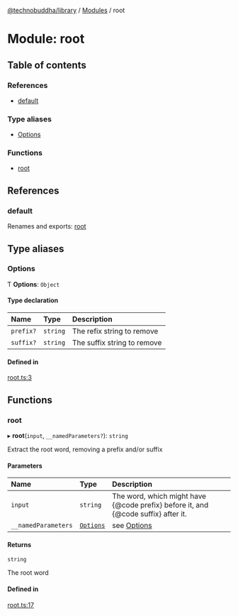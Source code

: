 [@technobuddha/library](../../README.md) / [Modules](../Modules.md) / root

# Module: root

## Table of contents

### References

- [default](root.md#default)

### Type aliases

- [Options](root.md#options)

### Functions

- [root](root.md#root)

## References

### default

Renames and exports: [root](root.md#root)

## Type aliases

### Options

Ƭ **Options**: `Object`

#### Type declaration

| Name | Type | Description |
| :------ | :------ | :------ |
| `prefix?` | `string` | The refix string to remove |
| `suffix?` | `string` | The suffix string to remove |

#### Defined in

[root.ts:3](../../src/root.ts#L3)

## Functions

### root

▸ **root**(`input`, `__namedParameters?`): `string`

Extract the root word, removing a prefix and/or suffix

#### Parameters

| Name | Type | Description |
| :------ | :------ | :------ |
| `input` | `string` | The word, which might have {@code prefix} before it, and {@code suffix} after it. |
| `__namedParameters` | [`Options`](root.md#options) | see [Options](root.md#options) |

#### Returns

`string`

The root word

#### Defined in

[root.ts:17](../../src/root.ts#L17)
